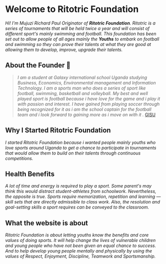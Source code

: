 # Welcome to Ritotric Foundation

*Hi! I'm Mujuzi Richard Paul Originator of  **Ritotric Foundation**. Ritotric is a series of tournaments that will be held twice a year and will consist of different sport's mainly swimming and football. This foundation has been set out to allow people of all ages mainly the **Youths** to embark on football and swimming so they can prove their talents at what they are good at allowing them to develop, improve, upgrade their talents.*


## About the Founder :rocket:

> *I am a student at Galaxy international school Uganda studying Business, Economics, Environmental management and Information Technology. I am a sports man who does a series of sport like football, swimming, basketball and volleyball. My best and well played sport is football because i have love for the game and i play it with passion and interest. I have gained from playing soccer through being recognized for it as i am the school captain for the football team and i look forward to gaining more as i move on with it .* [GISU](http://gisu.ac.ug/)


## Why I Started Ritotric Foundation

*I started Ritotric Foundation because i wanted people mainly youths who love sports around Uganda to get a chance to participate in tournaments that would allow them to build on their talents through continuous competitions.*


## Health Benefits
 *A lot of time and energy is required to play a sport. Some parent's may think this would distract student-athletes from schoolwork. Nevertheless, the opposite is true. Sports require memorization, repetition and learning — skill sets that are directly admissible to class work. Also, the resolution and goal-setting skills a sport requires can be conveyed to the classroom.*


## What the website is about
*Ritotric Foundation is about letting youths know the benefits and core values of doing sports. It will help change the lives of vulnerable children and young people who have not been given an equal chance to success. And to help develop young people mentally and physically by using the values of Respect, Enjoyment, Discipline, Teamwork and Sportsmanship.*
